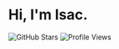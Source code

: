 # Hi, I'm Isac.
<img src="https://img.shields.io/github/stars/isacmlee?style=social" alt="GitHub Stars"/> <img src="https://komarev.com/ghpvc/?username=isacmlee" alt="Profile Views" />
<br>

